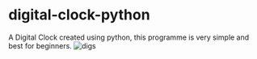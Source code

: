 # digital-clock-python
A Digital Clock created using python, this programme is very simple and best for beginners.
![digs](https://user-images.githubusercontent.com/80385434/126931486-a2402990-fa11-4859-ab88-3f26834f5db0.PNG)
